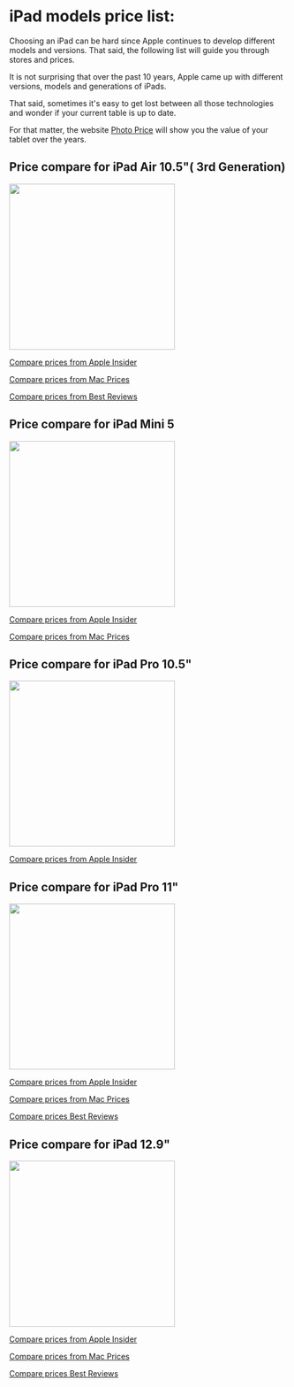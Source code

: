 
# iPad models price list:

Choosing an iPad can be hard since Apple continues to develop different models and versions. That said, the following list will guide you through stores and prices. 

It is not surprising that over the past 10 years, Apple came up with different versions, models and generations of iPads.

That said, sometimes it's easy to get lost between all those technologies and wonder if your current table is up to date. 

For that matter, the website [Photo Price](http://www.photoprice.ca/~Apple-Tablets) will show you the value of your tablet over the years. 

## Price compare for iPad Air 10.5"( 3rd Generation)

<img src="https://cdn.iphonelife.com/sites/iphonelife.com/files/styles/full_width_wide_1x/public/screen_shot_2019-03-20_at_4.27.46_pm.png?itok=KjxAJCp9" width="300">

[Compare prices from Apple Insider](https://prices.appleinsider.com/ipad-air-2019)

[Compare prices from Mac Prices](https://www.macprices.net/ipadair.shtml)

[Compare prices from Best Reviews](https://bestreviews.com/best-ipads)

## Price compare for iPad Mini 5

<img src="https://cdn.iphonelife.com/sites/iphonelife.com/files/styles/full_width_wide_1x/public/screen_shot_2019-03-20_at_4.22.35_pm.png?itok=3LkvH9ji" width="300">

[Compare prices from Apple Insider](https://prices.appleinsider.com/ipad-mini-5)

[Compare prices from Mac Prices](https://www.macprices.net/ipadmini.shtml)


## Price compare for iPad Pro 10.5"

<img src="https://cdn.iphonelife.com/sites/iphonelife.com/files/styles/medium_width_breakpoints_theme_newmango_mobile_1x/public/ipadpro10.5_2.jpg?itok=cpwZ6obs" width="300">

[Compare prices from Apple Insider](https://prices.appleinsider.com/10-5-ipad-pro)

## Price compare for iPad Pro 11" 

<img src="https://cdn.iphonelife.com/sites/iphonelife.com/files/styles/medium_width_breakpoints_theme_newmango_mobile_1x/public/apple_ipad.jpg?itok=hQNSjWif" width="300">

[Compare prices from Apple Insider](https://prices.appleinsider.com/11-inch-ipad-pro)

[Compare prices from Mac Prices](https://www.macprices.net/ipadpro9.shtml)

[Compare prices Best Reviews](https://bestreviews.com/best-ipads)

## Price compare for iPad 12.9"

<img src="https://cdn.iphonelife.com/sites/iphonelife.com/files/styles/medium_width_breakpoints_theme_newmango_mobile_1x/public/ipad_12.jpg?itok=0NjT3g6F" width="300">

[Compare prices from Apple Insider](https://prices.appleinsider.com/12-9-inch-ipad-pro-2018)

[Compare prices from Mac Prices](https://www.macprices.net/ipadpro.shtml) 

[Compare prices Best Reviews](https://bestreviews.com/best-ipads)
